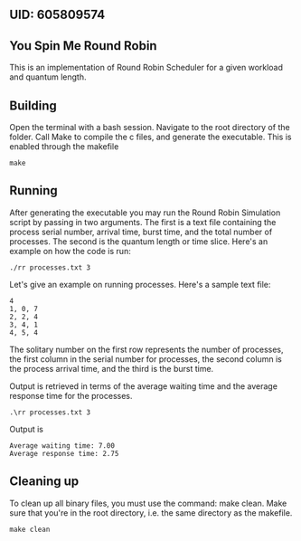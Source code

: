 ## UID: 605809574

## You Spin Me Round Robin

This is an implementation of Round Robin Scheduler for a given workload and quantum length.

## Building

Open the terminal with a bash session. Navigate to the root directory of the folder. Call Make to compile the c files, and generate the executable. This is enabled through the makefile

```
make
```

## Running

After generating the executable you may run the Round Robin Simulation script by passing in two arguments. The first is a text file containing the process serial number, arrival time, burst time, and the total number of processes. The second is the quantum length or time slice. Here's an example on how the code is run:

```
./rr processes.txt 3
```

Let's give an example on running processes. Here's a sample text file: 

```
4
1, 0, 7
2, 2, 4
3, 4, 1
4, 5, 4

```

The solitary number on the first row represents the number of processes, the first column in the serial number for processes, the second column is the process arrival time, and the third is the burst time.

Output is retrieved in terms of the average waiting time and the average response time for the processes.

```
.\rr processes.txt 3
```

Output is 

```
Average waiting time: 7.00
Average response time: 2.75
```

## Cleaning up

To clean up all binary files, you must use the command: make clean. Make sure that you're in the root directory, i.e. the same directory as the makefile.

```
make clean
```
